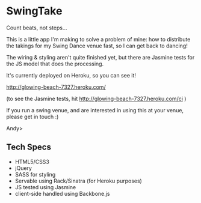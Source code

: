 SwingTake
=========

Count beats, not steps...

This is a little app I'm making to solve a problem of mine: how to distribute the takings for my Swing Dance venue fast,
so I can get back to dancing!

The wiring & styling aren't quite finished yet, but there are Jasmine tests for the JS model that does the processing.

It's currently deployed on Heroku, so you can see it!

<http://glowing-beach-7327.heroku.com/>

(to see the Jasmine tests, hit <http://glowing-beach-7327.heroku.com/ci> )

If you run a swing venue, and are interested in using this at your venue, please get in touch :)

Andy>


Tech Specs
----------

* HTML5/CSS3
* jQuery
* SASS for styling
* Servable using Rack/Sinatra (for Heroku purposes)
* JS tested using Jasmine
* client-side handled using Backbone.js